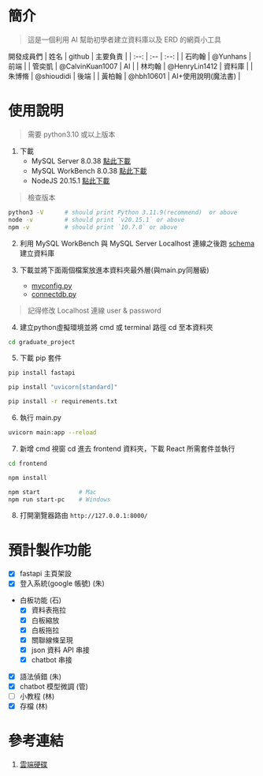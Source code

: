 # 簡介

> 這是一個利用 AI 幫助初學者建立資料庫以及 ERD 的網頁小工具

開發成員們
| 姓名 | github | 主要負責 |
| :--: | :-- | :--: |
| 石昀翰 | @Yunhans | 前端 |
| 管奕凱 | @CalvinKuan1007 | AI |
| 林均翰 | @HenryLin1412 | 資料庫 |
| 朱博脩 | @shioudidi | 後端 |
| 黃柏翰 | @hbh10601 | AI+使用說明(魔法書) |

# 使用說明

> 需要 python3.10 或以上版本

1. 下載 
    - MySQL Server 8.0.38 [點此下載](https://dev.mysql.com/downloads/mysql/)
    - MySQL WorkBench 8.0.38 [點此下載](https://dev.mysql.com/downloads/mysql/)
    - NodeJS 20.15.1 [點此下載](https://nodejs.org/en/download/prebuilt-installer)
> 檢查版本
```bash
python3 -V      # should print Python 3.11.9(recommend)  or above
node -v         # should print `v20.15.1` or above
npm -v          # should print `10.7.0` or above
```

2. 利用 MySQL WorkBench 與 MySQL Server Localhost 連線之後跑 [schema](Graduated_Project_test.sql) 建立資料庫

3. 下載並將下面兩個檔案放進本資料夾最外層(與main.py同層級)
    - [myconfig.py](https://drive.google.com/drive/u/0/folders/15-sAc_Mu2l6ROezuPmi5HhFCdFezt0ED)
    - [connectdb.py](https://drive.google.com/drive/u/0/folders/15-sAc_Mu2l6ROezuPmi5HhFCdFezt0ED)
> 記得修改 Localhost 連線 user & password

4. 建立python虛擬環境並將 cmd 或 terminal 路徑 cd 至本資料夾
```bash
cd graduate_project
```

5. 下載 pip 套件
```bash
pip install fastapi

pip install "uvicorn[standard]"

pip install -r requirements.txt
```

6. 執行 main.py
```bash
uvicorn main:app --reload
```

7. 新增 cmd 視窗 cd 進去 frontend 資料夾，下載 React 所需套件並執行
```bash
cd frontend

npm install

npm start           # Mac
npm run start-pc    # Windows
```

8. 打開瀏覽器路由 `http://127.0.0.1:8000/`

# 預計製作功能

- [x] fastapi 主頁架設
- [x] 登入系統(google 帳號) (朱)
- 白板功能 (石)
    - [x] 資料表拖拉
    - [x] 白板縮放
    - [x] 白板拖拉
    - [x] 關聯線條呈現
    - [x] json 資料 API 串接
    - [x] chatbot 串接
- [x] 語法偵錯 (朱)
- [x] chatbot 模型微調 (管)
- [ ] 小教程 (林)
- [x] 存檔 (林)

# 參考連結
1. [雲端硬碟](https://drive.google.com/drive/u/0/folders/15-sAc_Mu2l6ROezuPmi5HhFCdFezt0ED)
